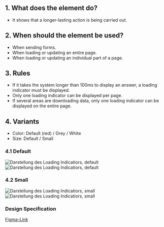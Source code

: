 ## 1. What does the element do?
*   It shows that a longer-lasting action is being carried out.

## 2. When should the element be used?
*   When sending forms.
*   When loading or updating an entire page.
*   When loading or updating an individual part of a page.

## 3. Rules
*   If it takes the system longer than 100ms to display an answer, a loading indicator must be displayed.
*   Only one loading indicator can be displayed per page.
*   If several areas are downloading data, only one loading indicator can be displayed on the entire page.


## 4. Variants
*   Color: Default (red) / Grey / White
*   Size: Default / Small
   
<label class="switch" style="display:none"><input type="checkbox"><span class="slider round"></span></label>

### 4.1 Default
![Darstellung des Loading Indicatiors, default](https://raw.githubusercontent.com/sbb-design-systems/design-system-mobile-documentation/doku-update/documentation/loading-indicator/images/loading-indicator-default-light.png 'class: image light')
![Darstellung des Loading Indicatiors, default](https://raw.githubusercontent.com/sbb-design-systems/design-system-mobile-documentation/doku-update/documentation/loading-indicator/images/loading-indicator-default-dark.png 'class: image dark hide')

### 4.2 Small
![Darstellung des Loading Indicatiors, small](https://raw.githubusercontent.com/sbb-design-systems/design-system-mobile-documentation/doku-update/documentation/loading-indicator/images/loading-indicator-small-light.png 'class: image light')
![Darstellung des Loading Indicatiors, small](https://raw.githubusercontent.com/sbb-design-systems/design-system-mobile-documentation/doku-update/documentation/loading-indicator/images/loading-indicator-small-dark.png 'class: image dark hide')

### Design Specification
[Figma-Link](https://www.figma.com/file/WOtLIam1xwrqcgnAITsEhV/Design-System-Mobile?node-id=2%3A206)